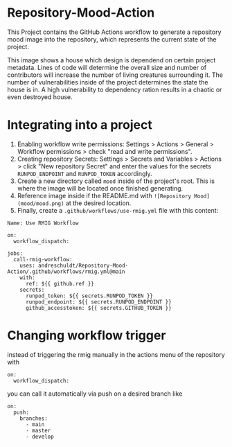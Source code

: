 # Repository-Mood-Action

This Project contains the GitHub Actions workflow to generate a repository mood image into the repository, which represents the current state of the project.

This image shows a house which design is dependend on certain project metadata. Lines of code will determine the overall size and number of contributors will increase the number of living creatures surrounding it. The number of vulnerabilities inside of the project determines the state the house is in. A high vulnerability to dependency ration results in a chaotic or even destroyed house.


# Integrating into a project

  1. Enabling workflow write permissions: Settings > Actions > General > Workflow permissions > check "read and write permissions".
  2. Creating repository Secrets: Settings > Secrets and Variables > Actions > click "New repository Secret" and enter the values for the secrets ```RUNPOD_ENDPOINT``` and ```RUNPOD_TOKEN``` accordingly.
  3. Create a new directory called ```mood``` inside of the project's root. This is where the image will be located once finished generating.
  4. Reference image inside if the README.md with ```![Repository Mood](mood/mood.png)``` at the desired location.
  5. Finally, create a ```.github/workflows/use-rmig.yml``` file with this content:
```
Name: Use RMIG Workflow

on:
  workflow_dispatch:

jobs:
  call-rmig-workflow:
    uses: andreschuldt/Repository-Mood-Action/.github/workflows/rmig.yml@main
    with:
      ref: ${{ github.ref }}
    secrets:
      runpod_token: ${{ secrets.RUNPOD_TOKEN }}
      runpod_endpoint: ${{ secrets.RUNPOD_ENDPOINT }}
      github_accesstoken: ${{ secrets.GITHUB_TOKEN }}
```
# Changing workflow trigger

instead of triggering the rmig manually in the actions menu of the repository with
```
on:
  workflow_dispatch:
```
you can call it automatically via push on a desired branch like

```
on:
  push:
    branches:
      - main
      - master
      - develop
```





